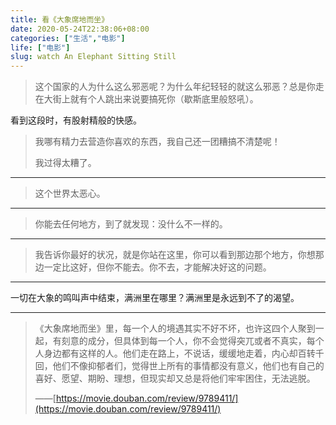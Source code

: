 ```yaml
---
title: 看《大象席地而坐》
date: 2020-05-24T22:38:06+08:00
categories: ["生活","电影"]
life: ["电影"]
slug: watch An Elephant Sitting Still
---
```


> 这个国家的人为什么这么邪恶呢？为什么年纪轻轻的就这么邪恶？总是你走在大街上就有个人跳出来说要搞死你（歇斯底里般怒吼）。

看到这段时，有股射精般的快感。

> 我哪有精力去营造你喜欢的东西，我自己还一团糟搞不清楚呢！
>
> 我过得太糟了。

---

> 这个世界太恶心。

---

> 你能去任何地方，到了就发现：没什么不一样的。

---

>  我告诉你最好的状况，就是你站在这里，你可以看到那边那个地方，你想那边一定比这好，但你不能去。你不去，才能解决好这的问题。

---

一切在大象的鸣叫声中结束，满洲里在哪里？满洲里是永远到不了的渴望。

---

> 《大象席地而坐》里，每一个人的境遇其实不好不坏，也许这四个人聚到一起，有刻意的成分，但具体到每一个人，你不会觉得突兀或者不真实，每个人身边都有这样的人。他们走在路上，不说话，缓缓地走着，内心却百转千回，他们不像抑郁者们，觉得世上所有的事情都没有意义，他们也有自己的喜好、愿望、期盼、理想，但现实却又总是将他们牢牢困住，无法逃脱。
>
> ——[https://movie.douban.com/review/9789411/](https://movie.douban.com/review/9789411/)